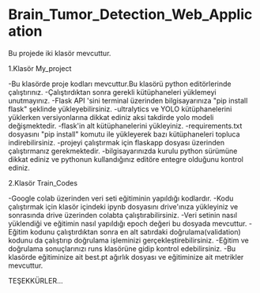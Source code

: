 # Brain_Tumor_Detection_Web_Application
Bu projede iki klasör mevcuttur.

1.Klasör My_project

-Bu klasörde proje kodları mevcuttur.Bu klasörü python editörlerinde çalıştırınız.
-Çalıştırdıktan sonra gerekli kütüphaneleri yüklemeyi unutmayınız.
-Flask API 'sini terminal üzerinden bilgisayarınıza "pip install flask" şeklinde yükleyebilirsiniz.
-ultralytics ve YOLO kütüphanelerini yüklerken versiyonlarına dikkat ediniz aksi takdirde yolo modeli değişmektedir.
-flask'in alt kütüphanelerini yükleyiniz.
-requirements.txt dosyasını "pip install" komutu ile yükleyerek bazı kütüphaneleri topluca indirebilirsiniz.
-projeyi çalıştırmak için flaskapp dosyası üzerinden çalıştırmanız gerekmektedir.
-bilgisayarınızda kurulu python sürümüne dikkat ediniz ve pythonun kullandığınız editöre entegre olduğunu kontrol ediniz.

2.Klasör Train_Codes

-Google colab üzerinden veri seti eğitiminin yapıldığı kodlardır.
-Kodu çalıştırmak için klasör içindeki ipynb dosyasını drive'ınıza yükleyiniz ve sonrasında drive üzerinden colabta çalıştırabilirsiniz.
-Veri setinin nasıl yüklendiği ve eğitimin nasıl yapıldığı epoch değeri bu dosyada mevcuttur.
-Eğitim kodunu çalıştırdıktan sonra en alt satırdaki doğrulama(validation) kodunu da çalıştırıp doğrulama işleminizi gerçekleştirebilirsiniz.
-Eğitim ve doğrulama sonuçlarınızı runs klasörüne gidip kontrol edebilirsiniz.
-Bu klasörde eğitiminize ait best.pt ağırlık dosyası ve eğitiminize ait metrikler mevcuttur.

TEŞEKKÜRLER...
